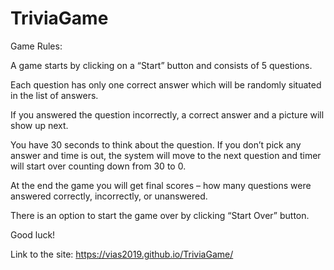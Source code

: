 # TriviaGame

Game Rules:

A game starts by clicking on a “Start” button and consists of 5 questions.

Each question has only one correct answer which will be randomly situated in the list of answers.

If you answered the question incorrectly, a correct answer and a picture will show up next.

You have 30 seconds to think about the question. If you don’t pick any answer and time is out, the system will move to the next question and timer will start over counting down from 30 to 0.

At the end the game you will get final scores – how many questions were answered correctly, incorrectly, or unanswered. 

There is an option to start the game over by clicking “Start Over” button.


Good luck!

Link to the site: https://vias2019.github.io/TriviaGame/
